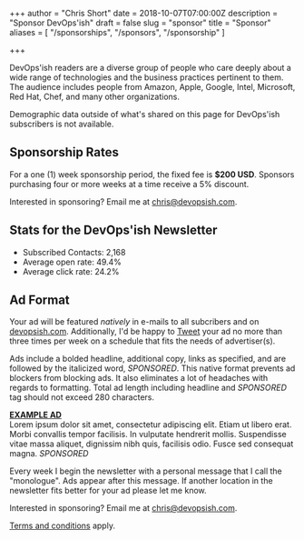 +++
author = "Chris Short"
date = 2018-10-07T07:00:00Z
description = "Sponsor DevOps'ish"
draft = false
slug = "sponsor"
title = "Sponsor"
aliases = [
    "/sponsorships",
    "/sponsors",
    "/sponsorship"
]

+++

DevOps'ish readers are a diverse group of people who care deeply about a wide range of technologies and the business practices pertinent to them. The audience includes people from Amazon, Apple, Google, Intel, Microsoft, Red Hat, Chef, and many other organizations.

Demographic data outside of what's shared on this page for DevOps'ish subscribers is not available.

## Sponsorship Rates

For a one (1) week sponsorship period, the fixed fee is **$200 USD**. Sponsors purchasing four or more weeks at a time receive a 5% discount.

Interested in sponsoring? Email me at [chris@devopsish.com](mailto:chris@devopsish.com).

## Stats for the DevOps'ish Newsletter

* Subscribed Contacts: 2,168
* Average open rate: 49.4%
* Average click rate: 24.2%

## Ad Format

Your ad will be featured *natively* in e-mails to all subcribers and on [devopsish.com](https://devopsish.com). Additionally, I'd be happy to [Tweet](https://twitter.com/ChrisShort) your ad no more than three times per week on a schedule that fits the needs of advertiser(s).

Ads include a bolded headline, additional copy, links as specified, and are followed by the italicized word, *SPONSORED*. This native format prevents ad blockers from blocking ads. It also eliminates a lot of headaches with regards to formatting. Total ad length including headline and *SPONSORED* tag should not exceed 280 characters.

[**EXAMPLE AD**](/)  
Lorem ipsum dolor sit amet, consectetur adipiscing elit. Etiam ut libero erat. Morbi convallis tempor facilisis. In vulputate hendrerit mollis. Suspendisse vitae massa aliquet, dignissim nibh quis, facilisis odio. Fusce sed consequat magna. *SPONSORED*

Every week I begin the newsletter with a personal message that I call the "monologue". Ads appear after this message. If another location in the newsletter fits better for your ad please let me know.

Interested in sponsoring? Email me at [chris@devopsish.com](mailto:chris@devopsish.com).

[Terms and conditions](/terms/) apply.